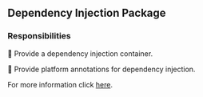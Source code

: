 ## Dependency Injection Package

### Responsibilities

🎯 Provide a dependency injection container.

🎯 Provide platform annotations for dependency injection.

For more information click [here][1].

[1]: https://docs.page/jtdLab/rapid/architecture/app-module#dependency-injection-package
